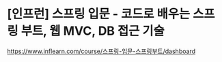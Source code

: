 # [인프런] 스프링 입문 - 코드로 배우는 스프링 부트, 웹 MVC, DB 접근 기술

https://www.inflearn.com/course/스프링-입문-스프링부트/dashboard
